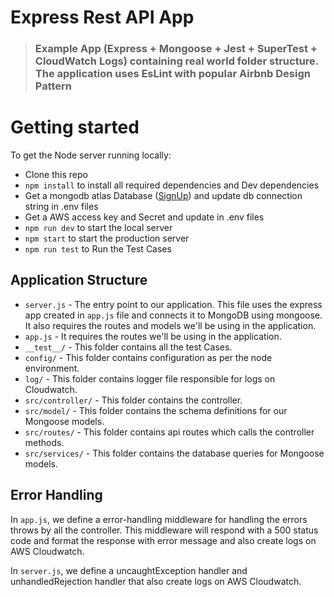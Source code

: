 # Express Rest API App
> ### Example App (Express + Mongoose + Jest + SuperTest + CloudWatch Logs) containing real world folder structure. The application uses EsLint with popular Airbnb Design Pattern 

# Getting started

To get the Node server running locally:

- Clone this repo
- `npm install` to install all required dependencies and Dev dependencies
- Get a mongodb atlas Database ([SignUp](https://www.mongodb.com/cloud/atlas/register)) and update db connection string in .env files
- Get a AWS access key and Secret and update in .env files
- `npm run dev` to start the local server
- `npm start` to start the production server
- `npm run test` to Run the Test Cases

## Application Structure

- `server.js` - The entry point to our application. This file uses the express app created in `app.js` file and connects it to MongoDB using mongoose. It also requires the routes and models we'll be using in the application.
- `app.js` - It requires the routes we'll be using in the application.
- `__test__/` - This folder contains all the test Cases.
- `config/` - This folder contains configuration as per the node environment.
- `log/` - This folder contains logger file responsible for logs on Cloudwatch.
- `src/controller/` - This folder contains the controller.
- `src/model/` - This folder contains the schema definitions for our Mongoose models.
- `src/routes/` - This folder contains api routes which calls the controller methods.
- `src/services/` - This folder contains the database queries for Mongoose models.


## Error Handling

In `app.js`, we define a error-handling middleware for handling the errors throws by all the controller. This middleware will respond with a 500 status code and format the response with error message and also create logs on AWS Cloudwatch.

In `server.js`, we define a uncaughtException handler and unhandledRejection handler that also create logs on AWS Cloudwatch.

